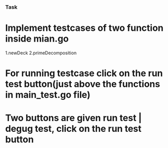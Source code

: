 ### Task

# Implement testcases of two function inside mian.go
1.newDeck
2.primeDecomposition

# For running testcase click on the run test button(just above the functions in main_test.go file)
# Two buttons are given run test | degug test, click on the run test button